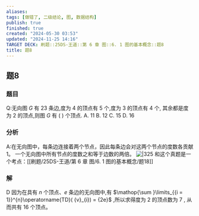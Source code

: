 ```yaml
---
aliases: 
tags: [做错了, 二级结论, 图, 数据结构]
publish: true
finished: true
created: "2024-05-30 03:53"
updated: "2024-11-25 14:16"
TARGET DECK: 刷题::25DS-王道::第 6 章 图::6. 1 图的基本概念::题8
title: 题8
---
```

## 题8
### 题目
Q:无向图 $G$ 有 23 条边,度为 4 的顶点有 5 个,度为 3 的顶点有 4 个, 其余都是度为 2 的顶点,则图 $G$ 有 ( ) 个顶点.
A. 11 
B. 12 
C. 15 
D. 16
### 分析
A:在无向图中，每条边连接着两个节点，因此每条边会对这两个节点的度数各贡献 1。
一个无向图中所有节点的度数之和等于边数的两倍。
![|325](https://img.hwenyi.tech/202408311228054.webp)
和这个真题是一个考点：[[刷题/25DS-王道/第 6 章 图/6. 1 图的基本概念/题18]]
### 解
D
因为在具有 $n$ 个顶点、$e$ 条边的无向图中,有 $\mathop{\sum }\limits_{{i = 1}}^{n}\operatorname{TD}( {v}_{i})  = {2e}$ ,所以求得度为 2 的顶点数为 7 , 从而共有 16 个顶点。
